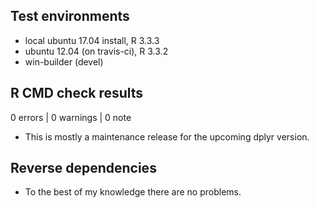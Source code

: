 ## Test environments
* local ubuntu 17.04 install, R 3.3.3
* ubuntu 12.04 (on travis-ci), R 3.3.2
* win-builder (devel)

## R CMD check results

0 errors | 0 warnings | 0 note

* This is mostly a maintenance release for the upcoming dplyr version.

## Reverse dependencies

* To the best of my knowledge there are no problems.
